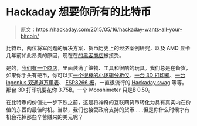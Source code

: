 # Hackaday 想要你所有的比特币

> 原文：<https://hackaday.com/2015/05/16/hackaday-wants-all-your-bitcoin/>

比特币，两位将军问题的解决方案，货币历史上的经济案例研究，以及 AMD 显卡几年前如此昂贵的原因，现在在[的黑客商店](http://store.hackaday.com)被接受。

是的，[我们有一个商店](http://store.hackaday.com/)，里面装满了赃物、工具和很酷的玩具。我们总是在备货，如果你手头有硬币，你可以买[一个很棒的小逻辑分析仪](http://store.hackaday.com/products/dslogic)、[一台 3D 打印机](http://store.hackaday.com/products/bukito-portable)、[一台 ingenius 双通道万用表](http://store.hackaday.com/collections/new/products/mooshimeter-1-0)、 [ESP8266 板](http://store.hackaday.com/collections/new/products/wifi-serial-module-esp8266)，一直很流行的 [Hackaday swag](http://store.hackaday.com/collections/swag-t-shirts) 等等。那台 3D 打印机要花你 3.75฿。一个 Mooshimeter 只是฿ 0.50。

在比特币的价值进一步下跌之前，这是将神奇的互联网货币转化为具有真实内在价值的东西的最佳时机。当然，我们也接受政府支持的货币……但是你什么时候才有机会花掉那些辛苦赚来的美元呢？